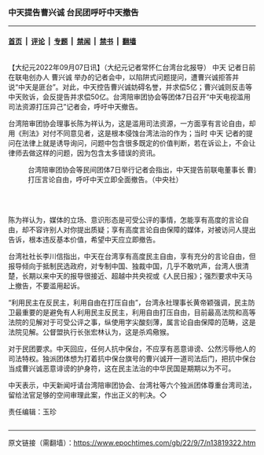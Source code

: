 ### 中天提告曹兴诚 台民团呼吁中天撤告

---

#### [首页](../../../..?n13819322) &nbsp;|&nbsp; [评论](../../../../../epoch-comment?n13819322) &nbsp;|&nbsp; [专题](../../../../../epoch-special?n13819322) &nbsp;|&nbsp; [禁闻](../../../../../epoch-news?n13819322) &nbsp;|&nbsp; [禁书](../../../../../books?n13819322) &nbsp;|&nbsp; [翻墙](https://github.com/gfw-breaker/nogfw/blob/master/README.md?n13819322)


<div class="column" id="artbody" itemprop="articleBody">
 <!-- article content begin -->
 <p>
  【大纪元2022年09月07日讯】（大纪元记者常怀仁台湾台北报导）
  <ok href="https://www.epochtimes.com/gb/tag/%E4%B8%AD%E5%A4%A9.html">
   中天
  </ok>
  记者日前在联电创办人
  <ok href="https://www.epochtimes.com/gb/tag/%E6%9B%B9%E5%85%B4%E8%AF%9A.html">
   曹兴诚
  </ok>
  举办的记者会中，以陷阱式问题提问，遭曹兴诚拒答并说“中天是匪台”。对此，中天控告曹兴诚妨碍名誉，并求偿5亿；曹兴诚则反击等中天败诉，会反提告并求偿50亿。台湾陪审团协会等团体7日召开“中天电视滥用司法资源打压异己”记者会，呼吁中天撤告。
 </p>
 <p>
  台湾陪审团协会理事长陈为祥认为，这是滥用司法资源，一方面享有言论自由，却用《刑法》对付不同意见者，这是根本侵蚀台湾法治的作为；当时
  <ok href="https://www.epochtimes.com/gb/tag/%E4%B8%AD%E5%A4%A9.html">
   中天
  </ok>
  记者的提问在法律上就是诱导询问，问题中包含很多既定的价值判断，若在诉讼上，不会让律师去做这样的问题，因为包含太多错误的资讯。
 </p>
 <figure aria-describedby="caption-attachment-13819323" class="wp-caption aligncenter" id="attachment_13819323" style="width: 600px">
  <ok href="https://i.epochtimes.com/assets/uploads/2022/09/id13819323-573995.jpg" target="_blank">
   <img alt="" class="size-large wp-image-13819323" src="https://i.epochtimes.com/assets/uploads/2022/09/id13819323-573995-600x356.jpg"/>
  </ok>
  <br/><figcaption class="wp-caption-text" id="caption-attachment-13819323">
   台湾陪审团协会等民间团体7日举行记者会指出，中天提告前联电董事长
   <ok href="https://www.epochtimes.com/gb/tag/%E6%9B%B9%E5%85%B4%E8%AF%9A.html">
    曹兴诚
   </ok>
   ，滥用司法资源打压言论自由，呼吁中天立即全面撤告。（中央社）
  </figcaption><br/>
 </figure><br/>
 <p>
  陈为祥认为，媒体的立场、意识形态是可受公评的事情，怎能享有高度的言论自由，却不容许别人对你提出质疑；享有高度言论自由保障的媒体，对被访问人提出告诉，根本违反基本价值，希望中天应立即撤告。
 </p>
 <p>
  台湾社社长李川信指出，中天在台湾享有高度民主自由，享有充分的言论自由，但报导倾向于抵制民选政府，对专制中国、独裁中国，几乎不敢吭声，台湾人很清楚，长期以来中天的报导很接近、超越中共央视或《人民日报》；强烈要求中天马上撤告，不要滥用起诉。
 </p>
 <p>
  “利用民主在反民主，利用自由在打压自由”，台湾永社理事长黄帝颖强调，民主防卫最重要的是避免有人利用民主反民主，利用自由打压自由，目前最高法院和高等法院的见解对于可受公评之事，纵使用字尖酸刻薄，属言论自由保障的范畴，这是法院见解。公督盟执行长张宏林认为，这是杀鸡儆猴。
 </p>
 <p>
  对于民团要求。中天回应，任何人抗中保台，不应享有恶意诽谤、公然污辱他人的司法特权。独派团体想为打着抗中保台旗号的曹兴诚开一道司法后门，把抗中保台当成曹兴诚恶意诽谤的护身符，这在民主法治的中华民国是期期以为不可。
 </p>
 <p>
  中天表示，中天新闻吁请台湾陪审团协会、台湾社等六个独派团体尊重台湾司法，留给法官足够的空间审理此案，作出正义的判决。◇
 </p>
 <p>
  责任编辑：玉珍
 </p>
 <!-- article content end -->
</div>


---

原文链接（需翻墙）：https://www.epochtimes.com/gb/22/9/7/n13819322.htm